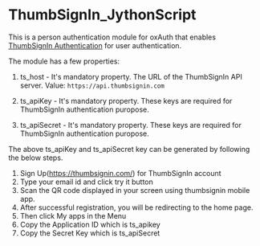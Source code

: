 # ThumbSignIn_JythonScript

This is a person authentication module for oxAuth that enables [ThumbSignIn Authentication](https://thumbsignin.com/) for user authentication.

The module has a few properties:

1) ts_host - It's mandatory property. The URL of the ThumbSignIn API server.
Value: `https://api.thumbsignin.com`


2) ts_apiKey - It's mandatory property. These keys are required for ThumbSignIn authentication puropose.
  

3) ts_apiSecret - It's mandatory property. These keys are required for ThumbSignIn authentication puropose.


The above ts_apiKey and ts_apiSecret key can be generated by following the below steps.
	
1. Sign Up(https://thumbsignin.com/) for ThumbSignIn account 
2. Type your email id and click try it button
3. Scan the QR code displayed in your screen using thumbsignin mobile app.
4. After successful registration, you will be redirecting to the home page.
5. Then click My apps in the Menu
6. Copy the Application ID  which is ts_apikey
7. Copy the  Secret Key which is ts_apiSecret
